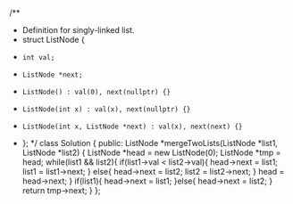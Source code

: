 /**
 * Definition for singly-linked list.
 * struct ListNode {
 *     int val;
 *     ListNode *next;
 *     ListNode() : val(0), next(nullptr) {}
 *     ListNode(int x) : val(x), next(nullptr) {}
 *     ListNode(int x, ListNode *next) : val(x), next(next) {}
 * };
 */
class Solution {
public:
	ListNode *mergeTwoLists(ListNode *list1, ListNode *list2) {
        ListNode *head = new ListNode(0);
        ListNode *tmp = head;
		while(list1 && list2){
            if(list1->val < list2->val){
                head->next = list1;
                list1 = list1->next;
            }
            else{
                head->next = list2;
                list2 = list2->next;
            }
            head = head->next;
        }
        if(list1){
            head->next = list1;
        }else{
            head->next = list2;
        }
        return tmp->next;
	}
};
